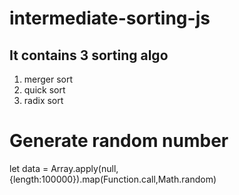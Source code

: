 # intermediate-sorting-js

## It contains 3 sorting algo

1. merger sort
2. quick sort
3. radix sort

# Generate random number

let data = Array.apply(null,{length:100000}).map(Function.call,Math.random)
